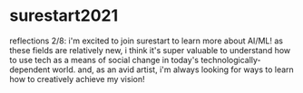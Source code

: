 # surestart2021
reflections
2/8: i'm excited to join surestart to learn more about AI/ML! as these fields are relatively new, i think it's super valuable to understand how to use tech as a means of social change in today's technologically-dependent world. and, as an avid artist, i'm always looking for ways to learn how to creatively achieve my vision! 
